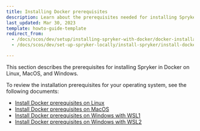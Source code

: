 ```yaml
---
title: Installing Docker prerequisites
description: Learn about the prerequisites needed for installing Spryker in docker on Linux, MacOS or Windows
last_updated: Mar 30, 2023
template: howto-guide-template
redirect_from:
  - /docs/scos/dev/setup/installing-spryker-with-docker/docker-installation-prerequisites/installing-docker-prerequisites.html
  - /docs/scos/dev/set-up-spryker-locally/install-spryker/install-docker-prerequisites/install-docker-prerequisites.html

---
```


This section describes the prerequisites for installing Spryker in Docker on Linux, MacOS, and Windows.

To review the installation prerequisites for your operating system, see the following documents:
- [Install Docker prerequisites on Linux](/docs/dg/dev/set-up-spryker-locally/install-spryker/install-docker-prerequisites/install-docker-prerequisites-on-linux.html)
- [Install Docker prerequisites on MacOS](/docs/dg/dev/set-up-spryker-locally/install-spryker/install-docker-prerequisites/install-docker-prerequisites-on-macos.html)
- [Install Docker prerequisites on Windows with WSL1](/docs/dg/dev/set-up-spryker-locally/install-spryker/install-docker-prerequisites/install-docker-prerequisites-on-windows-with-wsl1.html)
- [Install Docker prerequisites on Windows with WSL2](/docs/dg/dev/set-up-spryker-locally/install-spryker/install-docker-prerequisites/install-docker-prerequisites-on-windows-with-wsl2.html)
